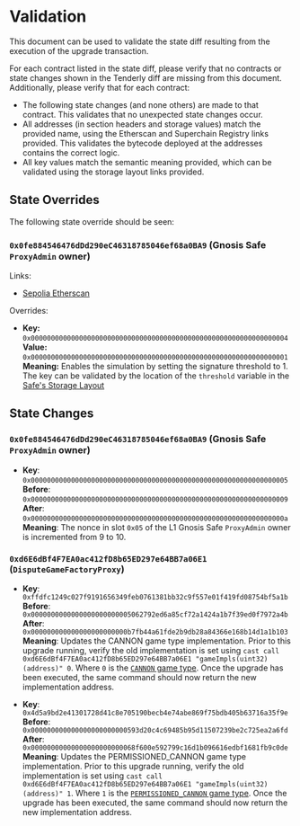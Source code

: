 # Validation

This document can be used to validate the state diff resulting from the execution of the upgrade
transaction.

For each contract listed in the state diff, please verify that no contracts or state changes shown in the Tenderly diff are missing from this document. Additionally, please verify that for each contract:

- The following state changes (and none others) are made to that contract. This validates that no unexpected state changes occur.
- All addresses (in section headers and storage values) match the provided name, using the Etherscan and Superchain Registry links provided. This validates the bytecode deployed at the addresses contains the correct logic.
- All key values match the semantic meaning provided, which can be validated using the storage layout links provided.

## State Overrides

The following state override should be seen:

### `0x0fe884546476dDd290eC46318785046ef68a0BA9` (Gnosis Safe `ProxyAdmin` owner)

Links:
- [Sepolia Etherscan](https://sepolia.etherscan.io/address/0x0fe884546476ddd290ec46318785046ef68a0ba9)

Overrides:
- **Key:**   `0x0000000000000000000000000000000000000000000000000000000000000004` <br/>
  **Value:** `0x0000000000000000000000000000000000000000000000000000000000000001` <br/>
  **Meaning:** Enables the simulation by setting the signature threshold to 1. The key can be validated by the location of the `threshold` variable in 
  the [Safe's Storage Layout](https://github.com/safe-global/safe-smart-account/blob/v1.3.0/contracts/examples/libraries/GnosisSafeStorage.sol#L14)

## State Changes

### `0x0fe884546476dDd290eC46318785046ef68a0BA9` (Gnosis Safe `ProxyAdmin` owner)

- **Key**: `0x0000000000000000000000000000000000000000000000000000000000000005` <br/>
  **Before**: `0x0000000000000000000000000000000000000000000000000000000000000009` <br/>
  **After**: `0x000000000000000000000000000000000000000000000000000000000000000a` <br/>
  **Meaning**: The nonce in slot `0x05` of the L1 Gnosis Safe `ProxyAdmin` owner is incremented from 9 to 10.

### `0xd6E6dBf4F7EA0ac412fD8b65ED297e64BB7a06E1` (`DisputeGameFactoryProxy`)

- **Key**: `0xffdfc1249c027f9191656349feb0761381bb32c9f557e01f419fd08754bf5a1b` <br/>
  **Before**: `0x0000000000000000000000005062792ed6a85cf72a1424a1b7f39ed0f7972a4b` <br/>
  **After**: `0x000000000000000000000000b7fb44a61fde2b9db28a84366e168b14d1a1b103` <br/>
  **Meaning**: Updates the CANNON game type implementation. Prior to this upgrade running, verify the old implementation is set using `cast call 0xd6E6dBf4F7EA0ac412fD8b65ED297e64BB7a06E1 "gameImpls(uint32)(address)" 0`. Where `0` is the [`CANNON` game type](https://github.com/ethereum-optimism/optimism/blob/op-contracts/v1.4.0/packages/contracts-bedrock/src/dispute/lib/Types.sol#L28). Once the upgrade has been executed, the same command should now return the new implementation address.

- **Key**: `0x4d5a9bd2e41301728d41c8e705190becb4e74abe869f75bdb405b63716a35f9e` <br/>
  **Before**: `0x000000000000000000000000593d20c4c69485b95d11507239be2c725ea2a6fd` <br/>
  **After**: `0x00000000000000000000000068f600e592799c16d1b096616edbf1681fb9c0de` <br/>
  **Meaning**: Updates the PERMISSIONED_CANNON game type implementation. Prior to this upgrade running, verify the old implementation is set using `cast call 0xd6E6dBf4F7EA0ac412fD8b65ED297e64BB7a06E1 "gameImpls(uint32)(address)" 1`. Where `1` is the [`PERMISSIONED_CANNON` game type](https://github.com/ethereum-optimism/optimism/blob/op-contracts/v1.4.0/packages/contracts-bedrock/src/dispute/lib/Types.sol#L31). Once the upgrade has been executed, the same command should now return the new implementation address.
